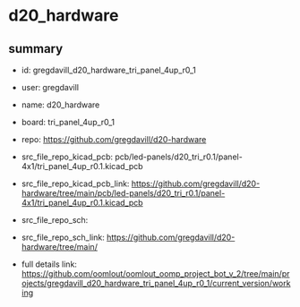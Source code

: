 # d20_hardware
 
## summary 
* id: gregdavill_d20_hardware_tri_panel_4up_r0_1
* user: gregdavill
* name: d20_hardware
* board: tri_panel_4up_r0_1
* repo: https://github.com/gregdavill/d20-hardware
* src_file_repo_kicad_pcb: pcb/led-panels/d20_tri_r0.1/panel-4x1/tri_panel_4up_r0.1.kicad_pcb
* src_file_repo_kicad_pcb_link: https://github.com/gregdavill/d20-hardware/tree/main/pcb/led-panels/d20_tri_r0.1/panel-4x1/tri_panel_4up_r0.1.kicad_pcb


* src_file_repo_sch: 
* src_file_repo_sch_link: https://github.com/gregdavill/d20-hardware/tree/main/
* full details link: https://github.com/oomlout/oomlout_oomp_project_bot_v_2/tree/main/projects/gregdavill_d20_hardware_tri_panel_4up_r0_1/current_version/working  






